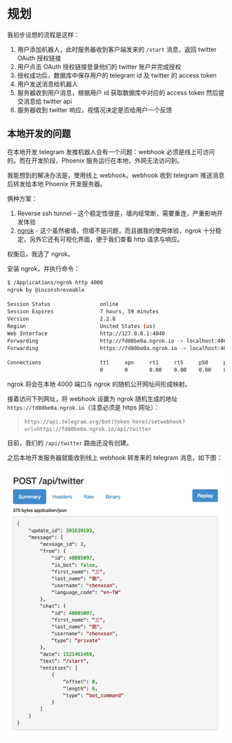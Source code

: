 # 规划

我初步设想的流程是这样：

1.  用户添加机器人，此时服务器收到客户端发来的 `/start` 消息，返回 twitter OAuth 授权链接
2.  用户点击 OAuth 授权链接登录他们的 twitter 账户并完成授权
3.  授权成功后，数据库中保存用户的 telegram id 及 twitter 的 access token
4.  用户发送消息给机器人
5.  服务器收到用户消息，根据用户 id 获取数据库中对应的 access token 然后提交消息给 twitter api
6.  服务器收到 twitter 响应，视情况决定是否给用户一个反馈

## 本地开发的问题

在本地开发 telegram 发推机器人会有一个问题：webhook 必须是线上可访问的。而在开发阶段，Phoenix 服务运行在本地，外网无法访问到。

我能想到的解决办法是，使用线上 webhook。webhook 收到 telegram 推送消息后转发给本地 Phoenix 开发服务器。

俩种方案：

1.  Reverse ssh tunnel - 这个稳定性很差，墙内经常断，需要重连，严重影响开发体验
2.  [ngrok](https://github.com/inconshreveable/ngrok) - 这个虽然被墙，但墙不是问题，而且据我的使用体验，ngrok 十分稳定，另外它还有可视化界面，便于我们查看 http 请求与响应。

权衡后，我选了 ngrok。

安装 ngrok，并执行命令：

```sh
$ /Applications/ngrok http 4000
ngrok by @inconshreveable                                                                                                                                       (Ctrl+C to quit)

Session Status                online
Session Expires               7 hours, 59 minutes
Version                       2.2.8
Region                        United States (us)
Web Interface                 http://127.0.0.1:4040
Forwarding                    http://fd80be0a.ngrok.io -> localhost:4000
Forwarding                    https://fd80be0a.ngrok.io -> localhost:4000

Connections                   ttl     opn     rt1     rt5     p50     p90
                              0       0       0.00    0.00    0.00    0.00
```

ngrok 将会在本地 4000 端口与 ngrok 的随机公开网址间形成映射。

接着访问下列网址，将 webhook 设置为 ngrok 随机生成的地址 `https://fd80be0a.ngrok.io`（注意必须是 https 网址）：

> `https://api.telegram.org/bot(token-here)/setwebhook?url=https://fd80be0a.ngrok.io/api/twitter`

目前，我们的 `/api/twitter` 路由还没有创建。

之后本地开发服务器就能收到线上 webhook 转发来的 telegram 消息，如下图：

![ngrok web interface](./ngrok-web-interface.png)
